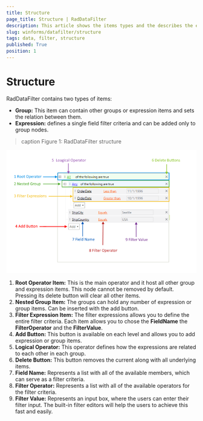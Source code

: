 ```yaml
---
title: Structure
page_title: Structure | RadDataFilter
description: This article shows the items types and the describes the elements used inside them. 
slug: winforms/datafilter/structure
tags: data, filter, structure
published: True
position: 1
---
```


# Structure

RadDataFilter contains two types of items:

* __Group:__ This item can contain other groups or expression items and sets the relation between them. 
* __Expression:__ defines a single field filter criteria and can be added only to group nodes.


>caption Figure 1: RadDataFilter structure

![data-filter-structure 001](images/data-filter-structure001.png)

1. __Root Operator Item:__ This is the main operator and it host all other group and expression items. This node cannot be removed by default. Pressing its delete button will clear all other items.
2. __Nested Group Item:__ The groups can hold any number of expression or group items. Can be inserted with the add button. 
3. __Filter Expression Item:__ The filter expressions allows you to define the entire filter criteria. Each item allows you to chose the __FieldName__ the __FilterOperator__ and the __FilterValue__.
4. __Add Button:__ This button is available on each level and allows you to add expression or group items.  
5. __Logical Operator:__ This operator defines how the expressions are related to each other in each group. 
6. __Delete Button:__ This button removes the current along with all underlying items.
7. __Field Name:__ Represents a list with all of the available members, which can serve as a filter criteria.
8. __Filter Operator:__ Represents a list with all of the available operators for the filter criteria.
9. __Filter Value:__ Represents an input box, where the users can enter their filter input. The built-in filter editors will help the users to achieve this fast and easily.


